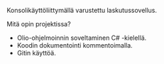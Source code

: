 Konsolikäyttöliittymällä varustettu laskutussovellus.

Mitä opin projektissa?
- Olio-ohjelmoinnin soveltaminen C# -kielellä.
- Koodin dokumentointi kommentoimalla.
- Gitin käyttöä.
